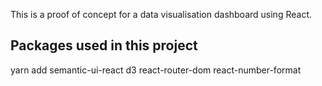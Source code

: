 This is a proof of concept for a data visualisation dashboard using React.

## Packages used in this project

yarn add semantic-ui-react d3 react-router-dom react-number-format
